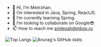 - 👋 Hi, I’m Meiirzhan.
- 👀 I’m interested in Java, Spring, ReactJS.
- 🌱 I’m currently learning Spring.
- 💞️ I’m looking to collaborate on Google😎
- 📫 How to reach me smilexah@inbox.ru

![Top Langs](https://github-readme-stats.vercel.app/api/top-langs/?username=smilexah&hide_progress=true)
![Anurag's GitHub stats](https://github-readme-stats.vercel.app/api?username=smilexah&theme=dark&show_icons=true)

<!---
Meyirzhan05/Meyirzhan05 is a ✨ special ✨ repository because its `README.md` (this file) appears on your GitHub profile.
You can click the Preview link to take a look at your changes.
--->
